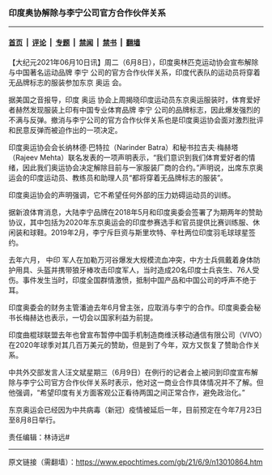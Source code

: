 ### 印度奥协解除与李宁公司官方合作伙伴关系

---

#### [首页](../../../..?n13010864) &nbsp;|&nbsp; [评论](../../../../../epoch-comment?n13010864) &nbsp;|&nbsp; [专题](../../../../../epoch-special?n13010864) &nbsp;|&nbsp; [禁闻](../../../../../epoch-news?n13010864) &nbsp;|&nbsp; [禁书](../../../../../books?n13010864) &nbsp;|&nbsp; [翻墙](https://github.com/gfw-breaker/nogfw/blob/master/README.md?n13010864)


<div class="post_content" id="artbody" itemprop="articleBody">
 <!-- article content begin -->
 <p>
  【大纪元2021年06月10日讯】周二（6月8日），印度奥林匹克运动协会宣布解除与中国著名运动品牌
  <ok href="https://www.epochtimes.com/gb/tag/%E6%9D%8E%E5%AE%81.html">
   李宁
  </ok>
  公司的官方合作伙伴关系，印度代表队的运动员将穿着无品牌标志的服装参加东京
  <ok href="https://www.epochtimes.com/gb/tag/%E5%A5%A5%E8%BF%90.html">
   奥运
  </ok>
  会。
 </p>
 <p>
  据美国之音报导，印度
  <ok href="https://www.epochtimes.com/gb/tag/%E5%A5%A5%E8%BF%90.html">
   奥运
  </ok>
  协会上周揭晓印度运动员东京奥运服装时，体育爱好者赫然发现服装上印有中国专业体育品牌
  <ok href="https://www.epochtimes.com/gb/tag/%E6%9D%8E%E5%AE%81.html">
   李宁
  </ok>
  公司的品牌标志，因此爆发强烈的不满与反弹。撤消与李宁公司的官方合作伙伴关系也是印度奥运协会面对激烈批评和民意反弹而被迫作出的一项决定。
 </p>
 <p>
  印度奥运协会会长纳林德∙巴特拉（Narinder Batra）和秘书拉吉夫∙梅赫塔（Rajeev Mehta）联名发表的一项声明表示，“我们意识到我们体育爱好者的情绪，因此我们奥运协会决定解除目前与一家服装厂商的合约。”声明说，出席东京奥运会的印度运动员、教练员和助理人员“都将穿着无品牌标志的服装”。
 </p>
 <p>
  印度奥运协会的声明强调，它不希望任何外部的压力妨碍运动员的训练。
 </p>
 <p>
  据新浪体育消息，大陆李宁品牌在2018年5月和印度奥委会签署了为期两年的赞助协议，其中包括为2020年东京奥运会的印度参赛选手和官员提供比赛训练服、休闲装和球鞋。2019年2月，李宁斥巨资与斯里坎特、辛杜两位印度羽毛球球星签约。
 </p>
 <p>
  去年六月，
  <ok href="https://www.epochtimes.com/gb/tag/%E4%B8%AD%E5%8D%B0.html">
   中印
  </ok>
  军人在加勒万河谷爆发大规模流血冲突，中方士兵佩戴着身体防护用具、头盔并携带狼牙棒攻击印度军人，当时造成20名印度士兵丧生、76人受伤。事件发生当时，印度全国群情激愤，抵制中国产品和中国公司的呼声不绝于耳。
 </p>
 <p>
  印度奥委会的财务主管潘迪去年6月曾主张，应取消与李宁的合作。印度奥委会秘书长梅赫达也表示，一切会以国家利益为前提。
 </p>
 <p>
  印度曲棍球联盟去年也曾宣布暂停中国手机制造商维沃移动通信有限公司（VIVO）在2020年球季对其几百万美元的赞助，但是到了今年，双方又恢复了赞助合作关系。
 </p>
 <p>
  中共外交部发言人汪文斌星期三（6月9日）在例行的记者会上被问到印度宣布解除与李宁公司官方合作伙伴关系时表示，他对这一商业合作具体情况并不了解。但他强调，“希望印度有关方面客观公正看待两国之间正常合作，避免政治化。”
 </p>
 <p>
  东京奥运会已经因为中共病毒（新冠）疫情被延后一年，目前预定在今年7月23日至8月8日举行。
 </p>
 <p>
  责任编辑：林诗远#
 </p>
 <!-- article content end -->
 <div id="below_article_ad">
 </div>
</div>


---

原文链接（需翻墙）：https://www.epochtimes.com/gb/21/6/9/n13010864.htm